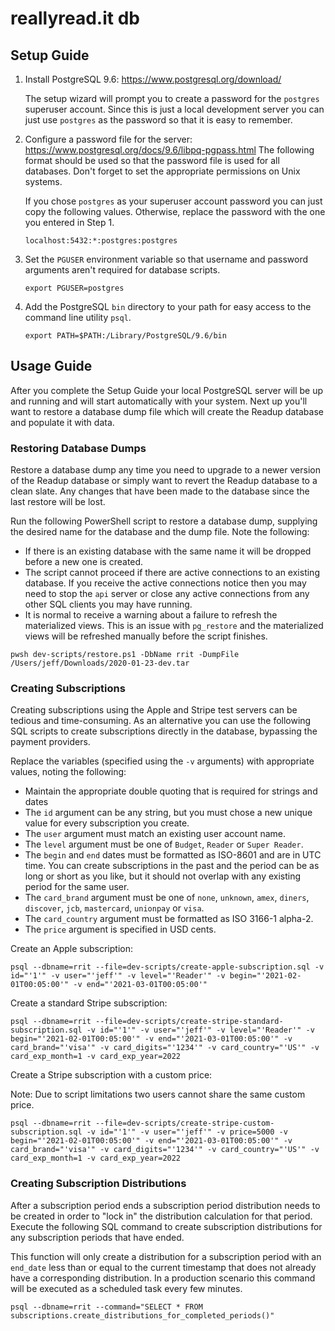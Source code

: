 # reallyread.it db
## Setup Guide
1. Install PostgreSQL 9.6: https://www.postgresql.org/download/

    The setup wizard will prompt you to create a password for the `postgres` superuser account. Since this is just a local development server you can just use `postgres` as the password so that it is easy to remember.
2. Configure a password file for the server: https://www.postgresql.org/docs/9.6/libpq-pgpass.html
    The following format should be used so that the password file is used for all databases. Don't forget to set the appropriate permissions on Unix systems.

	If you chose `postgres` as your superuser account password you can just copy the following values. Otherwise, replace the password with the one you entered in Step 1.

    ```
    localhost:5432:*:postgres:postgres
    ```
3. Set the `PGUSER` environment variable so that username and password arguments aren't required for database scripts.

    ```
    export PGUSER=postgres
    ```
4. Add the PostgreSQL `bin` directory to your path for easy access to the command line utility `psql`.
    ```
    export PATH=$PATH:/Library/PostgreSQL/9.6/bin
    ```
## Usage Guide
After you complete the Setup Guide your local PostgreSQL server will be up and running and will start automatically with your system. Next up you'll want to restore a database dump file which will create the Readup database and populate it with data.
### Restoring Database Dumps
Restore a database dump any time you need to upgrade to a newer version of the Readup database or simply want to revert the Readup database to a clean slate. Any changes that have been made to the database since the last restore will be lost.

Run the following PowerShell script to restore a database dump, supplying the desired name for the database and the dump file. Note the following:
- If there is an existing database with the same name it will be dropped before a new one is created.
- The script cannot proceed if there are active connections to an existing database. If you receive the active connections notice then you may need to stop the `api` server or close any active connections from any other SQL clients you may have running.
- It is normal to receive a warning about a failure to refresh the materialized views. This is an issue with `pg_restore` and the materialized views will be refreshed manually before the script finishes.
<!--end list-->
    pwsh dev-scripts/restore.ps1 -DbName rrit -DumpFile /Users/jeff/Downloads/2020-01-23-dev.tar
### Creating Subscriptions
Creating subscriptions using the Apple and Stripe test servers can be tedious and time-consuming. As an alternative you can use the following SQL scripts to create subscriptions directly in the database, bypassing the payment providers.

Replace the variables (specified using the `-v` arguments) with appropriate values, noting the following:
- Maintain the appropriate double quoting that is required for strings and dates
- The `id` argument can be any string, but you must chose a new unique value for every subscription you create.
- The `user` argument must match an existing user account name.
- The `level` argument must be one of `Budget`, `Reader` or `Super Reader`.
- The `begin` and `end` dates must be formatted as ISO-8601 and are in UTC time. You can create subscriptions in the past and the period can be as long or short as you like, but it should not overlap with any existing period for the same user.
- The `card_brand` argument must be one of `none`, `unknown`, `amex`, `diners`, `discover`, `jcb`, `mastercard`, `unionpay` or `visa`.
- The `card_country` argument must be formatted as ISO 3166-1 alpha-2.
- The `price` argument is specified in USD cents.

Create an Apple subscription:

    psql --dbname=rrit --file=dev-scripts/create-apple-subscription.sql -v id="'1'" -v user="'jeff'" -v level="'Reader'" -v begin="'2021-02-01T00:05:00'" -v end="'2021-03-01T00:05:00'"

Create a standard Stripe subscription:

    psql --dbname=rrit --file=dev-scripts/create-stripe-standard-subscription.sql -v id="'1'" -v user="'jeff'" -v level="'Reader'" -v begin="'2021-02-01T00:05:00'" -v end="'2021-03-01T00:05:00'" -v card_brand="'visa'" -v card_digits="'1234'" -v card_country="'US'" -v card_exp_month=1 -v card_exp_year=2022

Create a Stripe subscription with a custom price:

Note: Due to script limitations two users cannot share the same custom price.

    psql --dbname=rrit --file=dev-scripts/create-stripe-custom-subscription.sql -v id="'1'" -v user="'jeff'" -v price=5000 -v begin="'2021-02-01T00:05:00'" -v end="'2021-03-01T00:05:00'" -v card_brand="'visa'" -v card_digits="'1234'" -v card_country="'US'" -v card_exp_month=1 -v card_exp_year=2022
### Creating Subscription Distributions
After a subscription period ends a subscription period distribution needs to be created in order to "lock in" the distribution calculation for that period. Execute the following SQL command to create subscription distributions for any subscription periods that have ended.

This function will only create a distribution for a subscription period with an `end_date` less than or equal to the current timestamp that does not already have a corresponding distribution. In a production scenario this command will be executed as a scheduled task every few minutes.

    psql --dbname=rrit --command="SELECT * FROM subscriptions.create_distributions_for_completed_periods()"